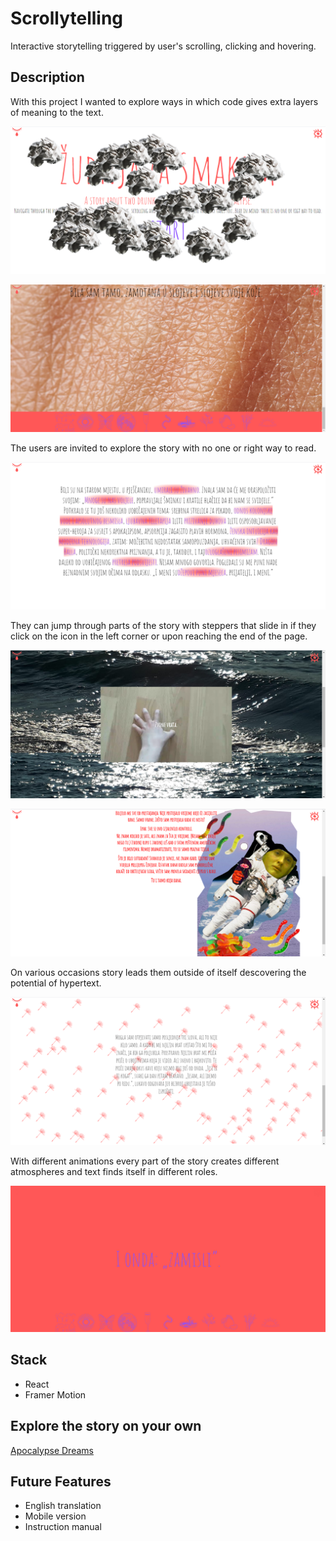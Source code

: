 # Scrollytelling

Interactive storytelling triggered by user's scrolling, clicking and hovering.

## Description

With this project I wanted to explore ways in which code gives extra layers of meaning to the text.

![home](./public/scrollytelling/img1.PNG)

![first](./public/scrollytelling/img6.PNG)

The users are invited to explore the story with no one or right way to read.

![third](./public/scrollytelling/img8.PNG)

They can jump through parts of the story with steppers that slide in if they click on the icon in the left corner or upon reaching the end of the page.

![fourth](./public/scrollytelling/img9.PNG)

![fifth](./public/scrollytelling/img10.PNG)

On various occasions story leads them outside of itself descovering the potential of hypertext.

![seventh](./public/scrollytelling/img12.PNG)

With different animations every part of the story creates different atmospheres and text finds itself in different roles.

![ninth](./public/scrollytelling/img14.PNG)

## Stack

-   React
-   Framer Motion

## Explore the story on your own

[Apocalypse Dreams](http://zudnja.herokuapp.com/)

## Future Features

-   English translation
-   Mobile version
-   Instruction manual
